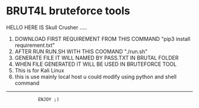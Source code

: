 # BRUT4L bruteforce tools
HELLO HERE IS Skull Crusher .....
1) DOWNLOAD FIRST REQUIREMENT FROM THIS COMMAND "pip3 install requirement.txt"
2) AFTER RUN RUN.SH WITH THIS COOMAND "./run.sh"
3) GENERATE FILE IT WILL NAMED BY PASS.TXT IN BRUTAL FOLDER
4) WHEN FILE GENERATED IT WILL BE USED IN BRUTEFORCE TOOL
5) This is for Kali Linux
6) this is use mainly local host u could modify using python and shell command
   

----------------------------------------------------------------------------------------					
					
				ENJOY ;)
  
